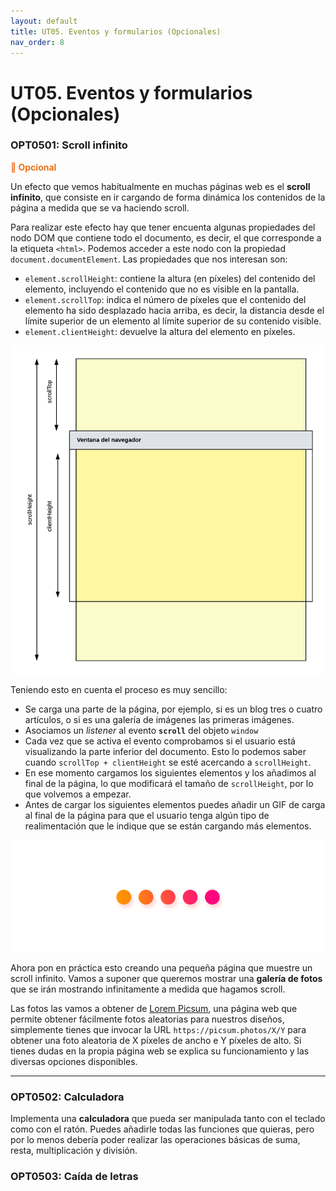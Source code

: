 ```yaml
---
layout: default
title: UT05. Eventos y formularios (Opcionales)
nav_order: 8
---
```


# UT05. Eventos y formularios (Opcionales)

### OPT0501: Scroll infinito

**<span style="color: #ED7117">📣 Opcional</span>**

Un efecto que vemos habitualmente en muchas páginas web es el **scroll infinito**, que consiste en ir cargando de forma dinámica los contenidos de la página a medida que se va haciendo scroll.

Para realizar este efecto hay que tener encuenta algunas propiedades del nodo DOM que contiene todo el documento, es decir, el que corresponde a la etiqueta `<html>`. Podemos acceder a este nodo con la propiedad `document.documentElement`. Las propiedades que nos interesan son:

- `element.scrollHeight`: contiene la altura (en píxeles) del contenido del elemento, incluyendo el contenido que no es visible en la pantalla.
- `element.scrollTop`: indica el número de píxeles que el contenido del elemento ha sido desplazado hacia arriba, es decir, la distancia desde el límite superior de un elemento al límite superior de su contenido visible.
- `element.clientHeight`: devuelve la altura del elemento en píxeles.

![Scroll Properties](assets/opt0501/scrollProperties.png)

Teniendo esto en cuenta el proceso es muy sencillo:

- Se carga una parte de la página, por ejemplo, si es un blog tres o cuatro artículos, o si es una galería de imágenes las primeras imágenes.
- Asociamos un *listener* al evento **`scroll`** del objeto `window`
- Cada vez que se activa el evento comprobamos si el usuario está visualizando la parte inferior del documento. Esto lo podemos saber cuando `scrollTop + clientHeight` se esté acercando a `scrollHeight`.
- En ese momento cargamos los siguientes elementos y los añadimos al final de la página, lo que modificará el tamaño de `scrollHeight`, por lo que volvemos a empezar.
- Antes de cargar los siguientes elementos puedes añadir un GIF de carga al final de la página para que el usuario tenga algún tipo de realimentación que le indique que se están cargando más elementos.

![GIF de carga](assets/opt0501/loading.gif)

Ahora pon en práctica esto creando una pequeña página que muestre un scroll infinito. Vamos a suponer que queremos mostrar una **galería de fotos** que se irán mostrando infinitamente a medida que hagamos scroll.

Las fotos las vamos a obtener de [Lorem Picsum](https://picsum.photos/), una página web que permite obtener fácilmente fotos aleatorias para nuestros diseños, simplemente tienes que invocar la URL `https://picsum.photos/X/Y` para obtener una foto aleatoria de X píxeles de ancho e Y píxeles de alto. Si tienes dudas en la propia página web se explica su funcionamiento y las diversas opciones disponibles.

---

### OPT0502: Calculadora

Implementa una **calculadora** que pueda ser manipulada tanto con el teclado como con el ratón. Puedes añadirle todas las funciones que quieras, pero por lo menos debería poder realizar las operaciones básicas de suma, resta, multiplicación y división.

### OPT0503: Caída de letras


